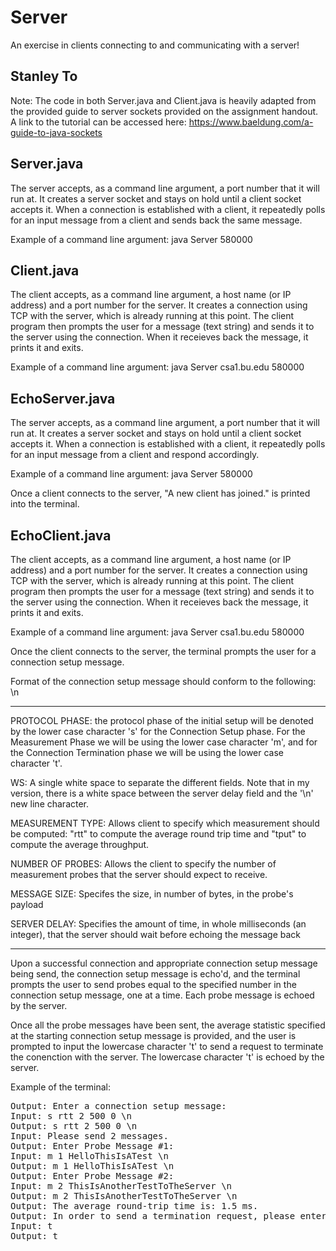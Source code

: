 # Server
An exercise in clients connecting to and communicating with a server!

Stanley To
--------------------------------------

Note: The code in both Server.java and Client.java is heavily adapted from the provided guide to server sockets provided on the assignment handout.
A link to the tutorial can be accessed here: https://www.baeldung.com/a-guide-to-java-sockets

Server.java
------------
The server accepts, as a command line argument, a port number that it will run at. It creates a server socket and stays on hold until a client socket accepts it. When a connection is established with a client, it repeatedly polls for an input message from a client and sends back the same message.

Example of a command line argument: java Server 580000


Client.java
-----------
The client accepts, as a command line argument, a host name (or IP address) and a port number for the server. It creates a connection using TCP with the server, which is already running at this point. The client program then prompts the user for a message (text string) and sends it to the server using the connection. When it receieves back the message, it prints it and exits.

Example of a command line argument: java Server csa1.bu.edu 580000

EchoServer.java
------------
The server accepts, as a command line argument, a port number that it will run at. It creates a server socket and stays on hold until a client socket accepts it. When a connection is established with a client, it repeatedly polls for an input message from a client and respond accordingly.

Example of a command line argument: java Server 580000

Once a client connects to the server, "A new client has joined." is printed into the terminal.

EchoClient.java
------------
The client accepts, as a command line argument, a host name (or IP address) and a port number for the server. It creates a connection using TCP with the server, which is already running at this point. The client program then prompts the user for a message (text string) and sends it to the server using the connection. When it receieves back the message, it prints it and exits.

Example of a command line argument: java Server csa1.bu.edu 580000

Once the client connects to the server, the terminal prompts the user for a connection setup message. 

Format of the connection setup message should conform to the following: <PROTOCOL PHASE><WS><MEASUREMENT TYPE><WS><NUMBER OF PROBES><WS><MESSAGE SIZE><WS><SERVER DELAY><WS>\n

------------

PROTOCOL PHASE: the protocol phase of the initial setup will be denoted by the lower case character 's' for the Connection Setup phase. For the Measurement Phase we will be using the lower case character 'm', and for the Connection Termination phase we will be using the lower case character 't'.

WS: A single white space to separate the different fields. Note that in my version, there is a white space between the server delay field and the '\n' new line character.

MEASUREMENT TYPE: Allows client to specify which measurement should be computed: "rtt" to compute the average round trip time and "tput" to compute the average throughput.

NUMBER OF PROBES: Allows the client to specify the number of measurement probes that the server should expect to receive.

MESSAGE SIZE: Specifes the size, in number of bytes, in the probe's payload

SERVER DELAY: Specifies the amount of time, in whole milliseconds (an integer), that the server should wait before echoing the message back

------------

Upon a successful connection and appropriate connection setup message being send, the connection setup message is echo'd, and the terminal prompts the user to send probes equal to the specified number in the connection setup message, one at a time. Each probe message is echoed by the server.

Once all the probe messages have been sent, the average statistic specified at the starting connection setup message is provided, and the user is prompted to input the lowercase character 't' to send a request to terminate the conenction with the server. The lowercase character 't' is echoed by the server.

Example of the terminal:

<pre>
Output: Enter a connection setup message:
Input: s rtt 2 500 0 \n
Output: s rtt 2 500 0 \n
Input: Please send 2 messages.
Output: Enter Probe Message #1:
Input: m 1 HelloThisIsATest \n
Output: m 1 HelloThisIsATest \n
Output: Enter Probe Message #2:
Input: m 2 ThisIsAnotherTestToTheServer \n
Output: m 2 ThisIsAnotherTestToTheServer \n
Output: The average round-trip time is: 1.5 ms.
Output: In order to send a termination request, please enter "t".
Input: t
Output: t
</pre>
